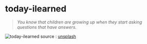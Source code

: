 # today-ilearned

> *You know that children are growing up when they start asking questions that have answers.*

![today-ilearned](https://images.unsplash.com/photo-1518655048521-f130df041f66 "today-ilearned")
source : [unsplash](https://unsplash.com)
